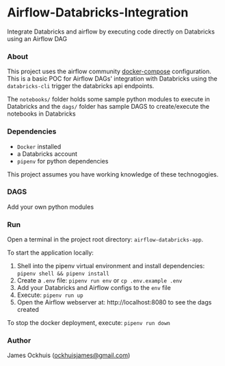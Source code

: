 # Airflow-Databricks-Integration
Integrate Databricks and airflow by executing code directly on Databricks using an Airflow DAG

### About
This project uses the airflow community [docker-compose](https://airflow.apache.org/docs/apache-airflow/2.5.2/docker-compose.yaml) configuration. This is a basic POC for Airflow DAGs' integration with Databricks using the `databricks-cli` trigger the databricks api endpoints.

The `notebooks/` folder holds some sample python modules to execute in Databricks and the `dags/` folder has sample DAGS to create/execute the notebooks in Databricks

### Dependencies
- `Docker` installed
- a Databricks account
- `pipenv` for python dependencies

This project assumes you have working knowledge of these technogogies.

### DAGS
Add your own python modules 

### Run
Open a terminal in the project root directory: `airflow-databricks-app`. 

To start the application locally:
1. Shell into the pipenv virtual environment and install dependencies: `pipenv shell && pipenv install`
2. Create a `.env` file: `pipenv run env` or `cp .env.example .env`
3. Add your Databricks and Airflow configs to the `env` file
4. Execute: `pipenv run up`
5. Open the Airflow webserver at: http://localhost:8080 to see the dags created

To stop the docker deployment, execute: `pipenv run down`

### Author
James Ockhuis (ockhuisjames@gmail.com)
